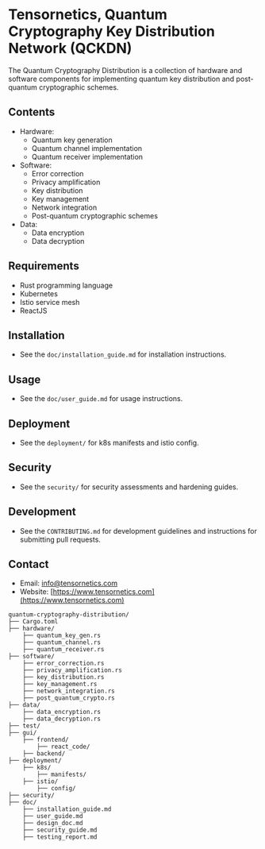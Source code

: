 # Tensornetics, Quantum Cryptography Key Distribution Network (QCKDN)

The Quantum Cryptography Distribution is a collection of hardware and software components for implementing quantum key distribution and post-quantum cryptographic schemes.

## Contents

- Hardware: 
  - Quantum key generation
  - Quantum channel implementation
  - Quantum receiver implementation
- Software: 
  - Error correction
  - Privacy amplification
  - Key distribution
  - Key management
  - Network integration
  - Post-quantum cryptographic schemes
- Data:
  - Data encryption
  - Data decryption

## Requirements

- Rust programming language
- Kubernetes
- Istio service mesh
- ReactJS

## Installation

- See the `doc/installation_guide.md` for installation instructions.

## Usage

- See the `doc/user_guide.md` for usage instructions.

## Deployment

- See the `deployment/` for k8s manifests and istio config.

## Security

- See the `security/` for security assessments and hardening guides.

## Development

- See the `CONTRIBUTING.md` for development guidelines and instructions for submitting pull requests.

## Contact

- Email: [info@tensornetics.com](mailto:info@tensornetics.com)
- Website: [https://www.tensornetics.com](https://www.tensornetics.com)


```
quantum-cryptography-distribution/
├── Cargo.toml
├── hardware/
    ├── quantum_key_gen.rs
    ├── quantum_channel.rs
    ├── quantum_receiver.rs
├── software/
    ├── error_correction.rs
    ├── privacy_amplification.rs
    ├── key_distribution.rs
    ├── key_management.rs
    ├── network_integration.rs
    ├── post_quantum_crypto.rs
├── data/
    ├── data_encryption.rs
    ├── data_decryption.rs
├── test/
├── gui/
    ├── frontend/
        ├── react_code/
    ├── backend/
├── deployment/
    ├── k8s/
        ├── manifests/
    ├── istio/
        ├── config/
├── security/
├── doc/
    ├── installation_guide.md
    ├── user_guide.md
    ├── design_doc.md
    ├── security_guide.md
    ├── testing_report.md
```
